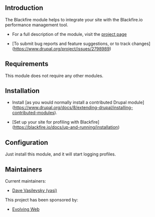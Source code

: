 Introduction
------------

The Blackfire module helps to integrate your site with the Blackfire.io
performance management tool.

* For a full description of the module, visit the
  [project page](https://www.drupal.org/project/blackfire)

* [To submit bug reports and feature suggestions, or to track changes]
  (https://www.drupal.org/project/issues/2798989)

Requirements
------------

This module does not require any other modules.

Installation
------------

 * Install [as you would normally install a contributed Drupal module]
(https://www.drupal.org/docs/8/extending-drupal/installing-contributed-modules).

 * [Set up your site for profiling with Blackfire]
 (https://blackfire.io/docs/up-and-running/installation)

Configuration
-------------

Just install this module, and it will start logging profiles.

Maintainers
-----------

Current maintainers:

 * [Dave Vasilevsky (vasi)](https://www.drupal.org/user/390545)

This project has been sponsored by:

 * [Evolving Web](https://evolvingweb.ca)
